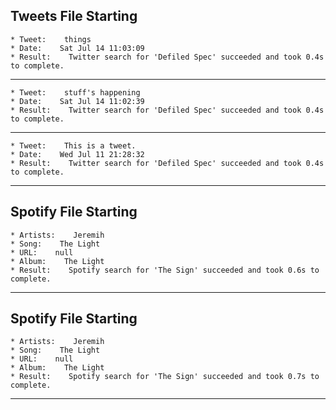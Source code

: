 

## Tweets File Starting 

	* Tweet:    things
	* Date:    Sat Jul 14 11:03:09
	* Result:    Twitter search for 'Defiled Spec' succeeded and took 0.4s to complete.

----
	* Tweet:    stuff's happening
	* Date:    Sat Jul 14 11:02:39
	* Result:    Twitter search for 'Defiled Spec' succeeded and took 0.4s to complete.

----
	* Tweet:    This is a tweet.
	* Date:    Wed Jul 11 21:28:32
	* Result:    Twitter search for 'Defiled Spec' succeeded and took 0.4s to complete.

----


## Spotify File Starting 

	* Artists:    Jeremih
	* Song:    The Light
	* URL:    null
	* Album:    The Light
	* Result:    Spotify search for 'The Sign' succeeded and took 0.6s to complete.

----


## Spotify File Starting 

	* Artists:    Jeremih
	* Song:    The Light
	* URL:    null
	* Album:    The Light
	* Result:    Spotify search for 'The Sign' succeeded and took 0.7s to complete.

----

